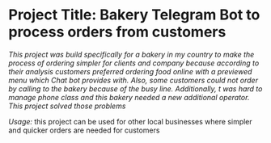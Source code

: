 # Project Title: Bakery Telegram Bot to process orders from customers 

*This project was build specifically for a bakery in my country to make the process of ordering simpler for clients and company because according to their analysis customers preferred ordering food online with a previewed menu which Chat bot provides with. Also, some customers could not order by calling to the bakery because of the busy line. Additionally, t was hard to manage phone class and this bakery needed a new additional operator. This project solved those problems*

*Usage:* this project can be used for other local businesses where simpler and quicker orders are needed for customers
